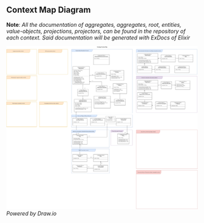 ## Context Map Diagram

**Note**: *All the documentation of aggregates, aggregates, root, entities, value-objects, projections, projectors, can be found in the repository of each context. Said documentation will be generated with ExDocs of Elixir*

![Alt](contextmap.png)
*Powered by Draw.io*
